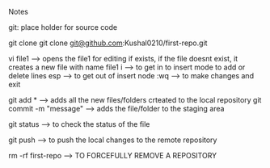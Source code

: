 Notes


git: place holder for source code


git clone <url>
git clone git@github.com:Kushal0210/first-repo.git
  
vi file1 --> opens the file1 for editing if exists, if the file doesnt exist, it creates a new file with name file1
i --> to get in to insert mode to add or delete lines
esp --> to get out of insert node
:wq --> to make changes and exit
  
  
git add * --> adds all the new files/folders crteated to the local repository
git commit -m "message" --> adds the file/folder to the staging area
  
git status --> to check the status of the file
  
  
  
git push --> to push the local changes to the remote repository
  

  rm -rf first-repo --> TO FORCEFULLY REMOVE A REPOSITORY




